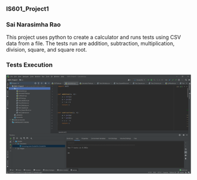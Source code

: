 ### IS601_Project1

### Sai Narasimha Rao

This project uses python to create a calculator and runs tests using CSV data from a file. 
The tests run are addition, subtraction, multiplication, division, square, and square root.

### Tests Execution
![Screenshot](https://github.com/sainarasimhak/IS601_Project1/blob/master/passed.PNG)
